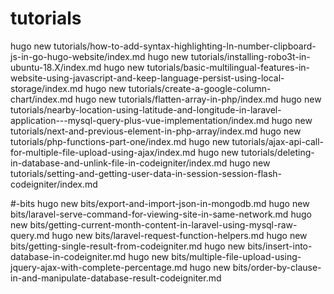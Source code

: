 tutorials
==================

hugo new tutorials/how-to-add-syntax-highlighting-ln-number-clipboard-js-in-go-hugo-website/index.md
hugo new tutorials/installing-robo3t-in-ubuntu-18.X/index.md
hugo new tutorials/basic-multilingual-features-in-website-using-javascript-and-keep-language-persist-using-local-storage/index.md
hugo new tutorials/create-a-google-column-chart/index.md
hugo new tutorials/flatten-array-in-php/index.md
hugo new tutorials/nearby-location-using-latitude-and-longitude-in-laravel-application---mysql-query-plus-vue-implementation/index.md
hugo new tutorials/next-and-previous-element-in-php-array/index.md
hugo new tutorials/php-functions-part-one/index.md
hugo new tutorials/ajax-api-call-for-multiple-file-upload-using-ajax/index.md
hugo new tutorials/deleting-in-database-and-unlink-file-in-codeigniter/index.md
hugo new tutorials/setting-and-getting-user-data-in-session-session-flash-codeigniter/index.md




#-bits
hugo new bits/export-and-import-json-in-mongodb.md
hugo new bits/laravel-serve-command-for-viewing-site-in-same-network.md
hugo new bits/getting-current-month-content-in-laravel-using-mysql-raw-query.md
hugo new bits/laravel-request-function-helpers.md
hugo new bits/getting-single-result-from-codeigniter.md
hugo new bits/insert-into-database-in-codeigniter.md
hugo new bits/multiple-file-upload-using-jquery-ajax-with-complete-percentage.md
hugo new bits/order-by-clause-in-and-manipulate-database-result-codeigniter.md
